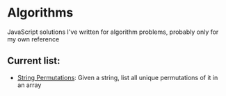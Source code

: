 # Algorithms
JavaScript solutions I've written for algorithm problems, probably only for my own reference


## Current list:
- 	[String Permutations](https://github.com/smilevideo/algorithms/blob/master/stringPermutations.js): Given a string, list all unique permutations of it in an array

